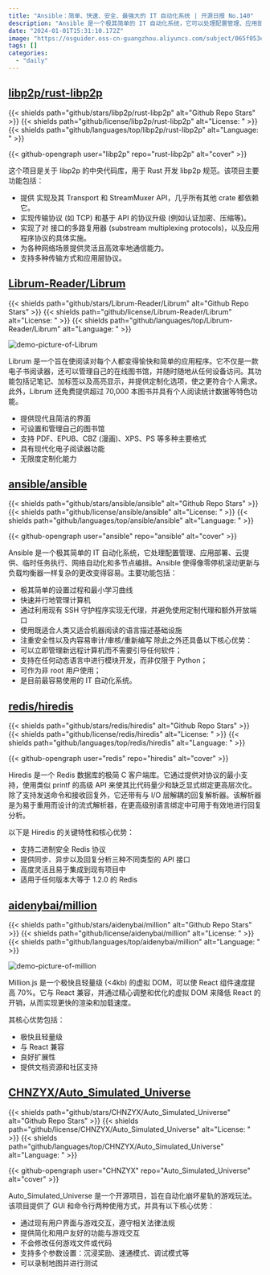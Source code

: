 ```yaml
---
title: "Ansible：简单、快速、安全、最强大的 IT 自动化系统 | 开源日报 No.140"
description: "Ansible 是一个极其简单的 IT 自动化系统，它可以处理配置管理、应用部署、云提供、临时任务执行、网络自动化和多节点编排。它的主要功能包括简单的设置过程和最小的学习曲线、快速并行地管理计算机、使用现有的 SSH 守护程序实现无代理、使用人机可读的语言描述基础设施、注重安全性和易审计性。此外，它还具有可以立即管理新远程计算机、支持在任何动态语言中进行模块开发、可以作为非 root 用户使用的优势。总的来说，Ansible 是目前最易用的 IT 自动化系统。"
date: "2024-01-01T15:31:10.172Z"
image: "https://osguider.oss-cn-guangzhou.aliyuncs.com/subject/065f053e6800f2c624eff319b1c7b516.png"
tags: []
categories:
  - "daily"
---
```


## [libp2p/rust-libp2p](https://github.com/libp2p/rust-libp2p)

{{< shields path="github/stars/libp2p/rust-libp2p" alt="Github Repo Stars" >}} {{< shields path="github/license/libp2p/rust-libp2p" alt="License: " >}} {{< shields path="github/languages/top/libp2p/rust-libp2p" alt="Language: " >}}

{{< github-opengraph user="libp2p" repo="rust-libp2p" alt="cover" >}}

这个项目是关于 libp2p 的中央代码库，用于 Rust 开发 libp2p 规范。该项目主要功能包括：

- 提供  实现及其 Transport 和 StreamMuxer API，几乎所有其他 crate 都依赖它。
- 实现传输协议 (如 TCP) 和基于  API 的协议升级 (例如认证加密、压缩等)。
- 实现了对  接口的多路复用器 (substream multiplexing protocols)，以及应用程序协议的具体实施。
- 为各种网络场景提供灵活且高效率地通信能力。
- 支持多种传输方式和应用层协议。
  
## [Librum-Reader/Librum](https://github.com/Librum-Reader/Librum)

{{< shields path="github/stars/Librum-Reader/Librum" alt="Github Repo Stars" >}} {{< shields path="github/license/Librum-Reader/Librum" alt="License: " >}} {{< shields path="github/languages/top/Librum-Reader/Librum" alt="Language: " >}}

![demo-picture-of-Librum](https://picgo-daily.oss-cn-guangzhou.aliyuncs.com/picgo-daily/2023/2249d0473b8ec9881a0fdb74ac02bdfd.png)

Librum 是一个旨在使阅读对每个人都变得愉快和简单的应用程序。它不仅是一款电子书阅读器，还可以管理自己的在线图书馆，并随时随地从任何设备访问。其功能包括记笔记、加标签以及高亮显示，并提供定制化选项，使之更符合个人需求。此外，Librum 还免费提供超过 70,000 本图书并具有个人阅读统计数据等特色功能。

- 提供现代且简洁的界面
- 可设置和管理自己的图书馆
- 支持 PDF、EPUB、CBZ (漫画)、XPS、PS 等多种主要格式
- 具有现代化电子阅读器功能
- 无限度定制化能力
  
## [ansible/ansible](https://github.com/ansible/ansible)

{{< shields path="github/stars/ansible/ansible" alt="Github Repo Stars" >}} {{< shields path="github/license/ansible/ansible" alt="License: " >}} {{< shields path="github/languages/top/ansible/ansible" alt="Language: " >}}

{{< github-opengraph user="ansible" repo="ansible" alt="cover" >}}

Ansible 是一个极其简单的 IT 自动化系统，它处理配置管理、应用部署、云提供、临时任务执行、网络自动化和多节点编排。Ansible 使得像零停机滚动更新与负载均衡器一样复杂的更改变得容易。主要功能包括：

- 极其简单的设置过程和最小学习曲线
- 快速并行地管理计算机
- 通过利用现有 SSH 守护程序实现无代理，并避免使用定制代理和额外开放端口
- 使用既适合人类又适合机器阅读的语言描述基础设施
- 注重安全性以及内容易审计/审核/重新编写
除此之外还具备以下核心优势：
- 可以立即管理新远程计算机而不需要引导任何软件；
- 支持在任何动态语言中进行模块开发，而非仅限于 Python；
- 可作为非 root 用户使用；
- 是目前最容易使用的 IT 自动化系统。
  
## [redis/hiredis](https://github.com/redis/hiredis)

{{< shields path="github/stars/redis/hiredis" alt="Github Repo Stars" >}} {{< shields path="github/license/redis/hiredis" alt="License: " >}} {{< shields path="github/languages/top/redis/hiredis" alt="Language: " >}}

{{< github-opengraph user="redis" repo="hiredis" alt="cover" >}}

Hiredis 是一个 Redis 数据库的极简 C 客户端库。它通过提供对协议的最小支持，使用类似 printf 的高级 API 来使其比代码量少和缺乏显式绑定更高层次化。除了支持发送命令和接收回复外，它还带有与 I/O 层解耦的回复解析器。该解析器是为易于重用而设计的流式解析器，在更高级别语言绑定中可用于有效地进行回复分析。

以下是 Hiredis 的关键特性和核心优势：

- 支持二进制安全 Redis 协议
- 提供同步、异步以及回复分析三种不同类型的 API 接口
- 高度灵活且易于集成到现有项目中
- 适用于任何版本大等于 1.2.0 的 Redis
  
## [aidenybai/million](https://github.com/aidenybai/million)

{{< shields path="github/stars/aidenybai/million" alt="Github Repo Stars" >}} {{< shields path="github/license/aidenybai/million" alt="License: " >}} {{< shields path="github/languages/top/aidenybai/million" alt="Language: " >}}

![demo-picture-of-million](https://picgo-daily.oss-cn-guangzhou.aliyuncs.com/picgo-daily/2023/af4b0c5955413343dfb54201f7f50d30.png)

Million.js 是一个极快且轻量级 (<4kb) 的虚拟 DOM，可以使 React 组件速度提高 70%。它与 React 兼容，并通过精心调整和优化的虚拟 DOM 来降低 React 的开销，从而实现更快的渲染和加载速度。

其核心优势包括：

- 极快且轻量级
- 与 React 兼容
- 良好扩展性
- 提供文档资源和社区支持
  
## [CHNZYX/Auto_Simulated_Universe](https://github.com/CHNZYX/Auto_Simulated_Universe)

{{< shields path="github/stars/CHNZYX/Auto_Simulated_Universe" alt="Github Repo Stars" >}} {{< shields path="github/license/CHNZYX/Auto_Simulated_Universe" alt="License: " >}} {{< shields path="github/languages/top/CHNZYX/Auto_Simulated_Universe" alt="Language: " >}}

{{< github-opengraph user="CHNZYX" repo="Auto_Simulated_Universe" alt="cover" >}}

Auto_Simulated_Universe 是一个开源项目，旨在自动化崩坏星轨的游戏玩法。该项目提供了 GUI 和命令行两种使用方式，并具有以下核心优势：

- 通过现有用户界面与游戏交互，遵守相关法律法规
- 提供简化和用户友好的功能与游戏交互
- 不会修改任何游戏文件或代码
- 支持多个参数设置：沉浸奖励、速通模式、调试模式等
- 可以录制地图并进行测试
  
